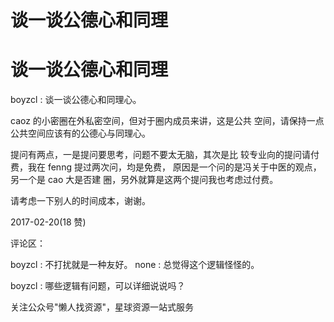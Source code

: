 # 谈一谈公德心和同理

# 谈一谈公德心和同理

boyzcl : 谈一谈公德心和同理心。

caoz 的小密圈在外私密空间，但对于圈内成员来讲，这是公共 空间，请保持一点公共空间应该有的公德心与同理心。

提问有两点，一是提问要思考，问题不要太无脑，其次是比 较专业向的提问请付费，我在 fenng 提过两次问，均是免费， 原因是一个问的是冯关于中医的观点，另一个是 cao 大是否建 圈，另外就算是这两个提问我也考虑过付费。

请考虑一下别人的时间成本，谢谢。

2017-02-20(18 赞)

评论区：

boyzcl : 不打扰就是一种友好。 none : 总觉得这个逻辑怪怪的。

boyzcl : 哪些逻辑有问题，可以详细说说吗？

关注公众号"懒人找资源"，星球资源一站式服务
